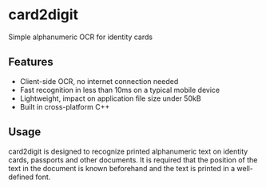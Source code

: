 # card2digit
Simple alphanumeric OCR for identity cards

## Features
* Client-side OCR, no internet connection needed
* Fast recognition in less than 10ms on a typical mobile device
* Lightweight, impact on application file size under 50kB
* Built in cross-platform C++

## Usage
card2digit is designed to recognize printed alphanumeric text on identity cards, passports and other documents. It is required that the position of the text in the document is known beforehand and the text is printed in a well-defined font.